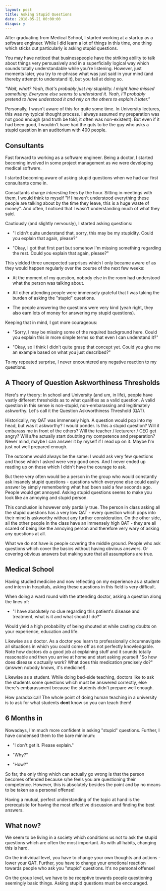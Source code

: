 ```yaml
---
layout: post
title: Asking Stupid Questions
date: 2018-05-21 00:00:00
disqus: y
---
```


After graduating from Medical School, I started working at a startup
as a software engineer. While I did learn a lot of things in this
time, one thing which sticks out particularly is asking stupid
questions.

You may have noticed that businesspeople have the striking ability to
talk about things very persuasively and in a superficially logical way
which sounds totally understandable while you're listening. However,
just moments later, you try to re-phrase what was just said in your
mind (and thereby attempt to understand it), but you fail at doing so.

*"Wait, what? Yeah, that's probably just my stupidity. I might have
missed something. Everyone else seems to understand it. Yeah, I'll
probably pretend to have understood it and rely on the others to
explain it later."*

Personally, I wasn't aware of this for quite some time. In University
lectures, this was my typical thought process. I always assumed my
preparation was not good enough (and truth be told, it often was
non-existent). But even if it had been good, I wouldn't have had the
guts to be the guy who asks a stupid question in an auditorium with
400 people.

## Consultants

Fast forward to working as a software engineer. Being a doctor, I
started becoming involved in some project management as we were
developing medical software.

I started becoming aware of asking stupid questions when we had our
first consultants come in.

Consultants charge *interesting* fees by the hour. Sitting in meetings
with them, I would think to myself "If I haven't understood everything
these people are talking about by the time they leave, this is a huge
waste of money". And often, I noticed that I wasn't understanding much
of what they said.

Cautiously (and slightly nervously), I started asking questions:

* "I didn't quite understand that, sorry, this may be my
  stupidity. Could you explain that again, please?"

* "Okay, I got that first part but somehow I'm missing something
  regarding the rest. Could you explain that again, please?"

This yielded three unexpected surprises which I only became aware of
as they would happen regularly over the course of the next few weeks:

* At the moment of my question, nobody else in the room had understood
  what the person was talking about.

* All other attending people were immensely grateful that I was taking
  the burden of asking the "stupid" questions.

* The people answering the questions were very kind (yeah right, they
  also earn lots of money for answering my stupid questions).

Keeping that in mind, I got more courageous:

* "Sorry, I may be missing some of the required background here. Could
  you explain this in more simple terms so that even I can understand
  it?"

* "Okay, so I think I didn't quite grasp that concept yet. Could you
  give me an example based on what you just described?"

To my repeated surprise, I never encountered any negative reaction to
my questions.

## A Theory of Question Askworthiness Thresholds

Here's my theory: In school and University (and um, in life), people
have vastly different thresholds as to what qualifies as a valid
question. A valid question in this sense is non-stupid,
non-embarassing and legitimately askworthy. Let's call it the Question
Askworthiness Threshold (QAT).

Historically, my QAT was immensely high. A question would pop into my
head, but was it askworthy? I would ponder. Is this a stupid question?
Will it embarass me in front of the others? Will the teacher /
lecturerer / CEO get angry? Will s/he actually start doubting my
competence and preparation? Never mind, maybe I can answer it by
myself if I read up on it. Maybe I'm just not well prepared enough.

The outcome would always be the same: I would ask very few questions
and those which I asked were very good ones. And I never ended up
reading up on those which I didn't have the courage to ask.

But there very often would be a person in the group who would
constantly ask insanely stupid questions - questions which everyone
else could easily answer by simply remembering what had been said a
few seconds ago. People would get annoyed. Asking stupid questions
seems to make you look like an annoying and stupid person.

This conclusion is however only partially true. The person in class
asking all the stupid questions has a very low QAT - every question
which pops into their mind is askworthy without any further
consideration. On the other side, all the other people in the class
have an immensely high QAT - they are all scared of being like the
annoying person and therefore very wary of asking any questions at
all.

What we do not have is people covering the middle ground. People who
ask questions which cover the basics without having obvious
answers. Or covering obvious answers but making sure that all
assumptions are true.

## Medical School

Having studied medicine and now reflecting on my experience as a
student and intern in hospitals, asking these questions in this field
is very difficult.

When doing a ward round with the attending doctor, asking a question
along the lines of:

* "I have absolutely no clue regarding this patient's disease and
  treatment, what is it and what should I do?"

Would yield a high probability of being shouted at while casting
doubts on your experience, education and life.

Likewise as a doctor. As a doctor you learn to professionally
circumnavigate all situations in which you could come off as not
perfectly knowledgable. Note how doctors do a good job at explaining
stuff and it sounds totally reasonable and then you arrive at home and
start asking yourself "So how does disease x actually work? What does
this medication precisely do?" (answer: nobody knows, it's medicine!).

Likewise as a student. While doing bed-side teaching, doctors like to
ask the students some questions which must be answered correctly, else
there's embarassment because the students didn't prepare well enough.

How paradoxical! The whole point of doing human teaching in a
university is to ask for what students **dont** know so you can teach
them!

## 6 Months in

Nowadays, I'm much more confident in asking "stupid"
questions. Further, I have condensed them to the bare minimum:

* "I don't get it. Please explain."

* "Why?"

* "How?"

So far, the only thing which can actually go wrong is that the person
becomes offended because s/he feels you are questioning their
competence. However, this is absolutely besides the point and by no
means to be taken as a personal offense!

Having a mutual, perfect understanding of the topic at hand is the
prerequisite for having the most effective discussion and finding the
best answers.

## What now?

We seem to be living in a society which conditions us not to ask the
stupid questions which are often the most important. As with all
habits, changing this is hard.

On the individual level, you have to change your own thoughts and
actions - lower your QAT. Further, you have to change your emotional
reaction towards people who ask you "stupid" questions. It's no
personal offense!

On the group level, we have to be receptive towards people questioning
seemingly basic things. Asking stupid questions must be encouraged.
